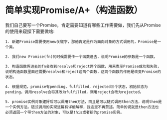 

# 简单实现Promise/A+（构造函数）
我们自己要写一个Promise，肯定需要知道有哪些工作需要做，我们先从Promise的使用来窥探下需要做啥:
```
1. 新建Promise需要使用new关键字，那他肯定是作为面向对象的方式调用的，Promise是一个类。

2. 我们new Promise(fn)的时候需要传一个函数进去，说明Promise的参数是一个函数。

3. 构造函数传进去的fn会收到resolve和reject两个函数，用来表示Promise成功和失败，说明构造函数里面还需要resolve和reject这两个函数，这两个函数的作用是改变Promise的状态。

4. 根据规范，promise有pending，fulfilled，rejected三个状态，初始状态为pending，调用resolve会将其改为fulfilled，调用reject会改为rejected。

5. promise实例对象建好后可以调用then方法，而且是可以链式调用then方法，说明then是一个实例方法。链式调用的实现这篇有详细解释，我这里不再赘述。简单的说就是then方法也必须返回一个带then方法的对象，可以是this或者新的promise实例。

